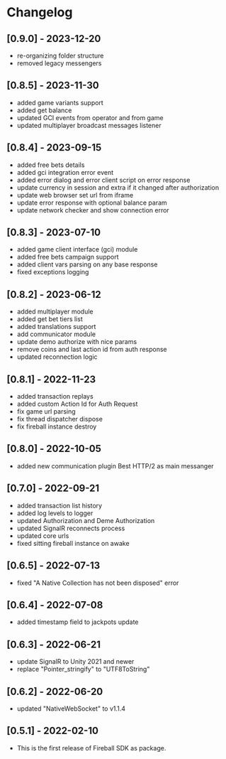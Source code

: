 # Changelog

## [0.9.0] - 2023-12-20
- re-organizing folder structure
- removed legacy messengers

## [0.8.5] - 2023-11-30
- added game variants support
- added get balance
- updated GCI events from operator and from game
- updated multiplayer broadcast messages listener

## [0.8.4] - 2023-09-15
- added free bets details
- added gci integration error event
- added error dialog and error client script on error response
- update currency in session and extra if it changed after authorization
- update web browser set url from iframe
- update error response with optional balance param
- update network checker and show connection error

## [0.8.3] - 2023-07-10
- added game client interface (gci) module
- added free bets campaign support
- added client vars parsing on any base response
- fixed exceptions logging

## [0.8.2] - 2023-06-12
- added multiplayer module
- added get bet tiers list
- added translations support
- add communicator module
- update demo authorize with nice params
- remove coins and last action id from auth response
- updated reconnection logic

## [0.8.1] - 2022-11-23
- added transaction replays
- added custom Action Id for Auth Request
- fix game url parsing
- fix thread dispatcher dispose
- fix fireball instance destroy

## [0.8.0] - 2022-10-05
- added new communication plugin Best HTTP/2 as main messanger

## [0.7.0] - 2022-09-21
- added transaction list history
- added log levels to logger
- updated Authorization and Deme Authorization
- updated SignalR reconnects process
- updated core urls
- fixed sitting fireball instance on awake

## [0.6.5] - 2022-07-13
- fixed "A Native Collection has not been disposed" error

## [0.6.4] - 2022-07-08
- added timestamp field to jackpots update

## [0.6.3] - 2022-06-21
- update SignalR to Unity 2021 and newer
- replace "Pointer_stringify" to "UTF8ToString"

## [0.6.2] - 2022-06-20
- updated "NativeWebSocket" to v1.1.4

## [0.5.1] - 2022-02-10
- This is the first release of Fireball SDK as package.
